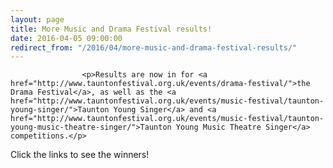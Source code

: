 ```yaml
---
layout: page
title: More Music and Drama Festival results!
date: 2016-04-05 09:00:00
redirect_from: "/2016/04/more-music-and-drama-festival-results/"
---
```

<section>

                    
                    <p>Results are now in for <a href="http://www.tauntonfestival.org.uk/events/drama-festival/">the Drama Festival</a>, as well as the <a href="http://www.tauntonfestival.org.uk/events/music-festival/taunton-young-singer/">Taunton Young Singer</a> and <a href="http://www.tauntonfestival.org.uk/events/music-festival/taunton-young-music-theatre-singer/">Taunton Young Music Theatre Singer</a> competitions.</p>
<p>Click the links to see the winners!</p>

                
</section>
